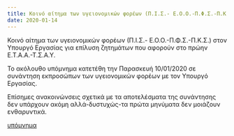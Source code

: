 ```yaml
---
title: Κοινό αίτημα των υγειονομικών φορέων (Π.Ι.Σ.- Ε.Ο.Ο.-Π.Φ.Σ.-Π.Κ.Σ.) στον Υπουργό Εργασίας
date: 2020-01-14
---
```

Κοινό αίτημα  των υγειονομικών φορέων (Π.Ι.Σ.- Ε.Ο.Ο.-Π.Φ.Σ.-Π.Κ.Σ.) στον Υπουργό Εργασίας για επίλυση ζητημάτων που αφορούν στο πρώην Ε.Τ.Α.Α.-Τ.Σ.Α.Υ.

Το ακόλουθο υπόμνημα κατετέθη την Παρασκευή 10/01/2020 σε συνάντηση εκπροσώπων των υγειονομικών φορέων με τον Υπουργό Εργασίας. 

Επίσημες ανακοινώνσεις σχετικά με τα αποτελέσματα της συνάντησης δεν υπάρχουν ακόμη αλλά-δυστυχώς-τα πρώτα μηνύματα δεν μοιάζουν ενθαρυντικά.

[υπόμνημα]({{site.baseurl}}/files/docs/supportingdocuments-2020-01-14.pdf)
